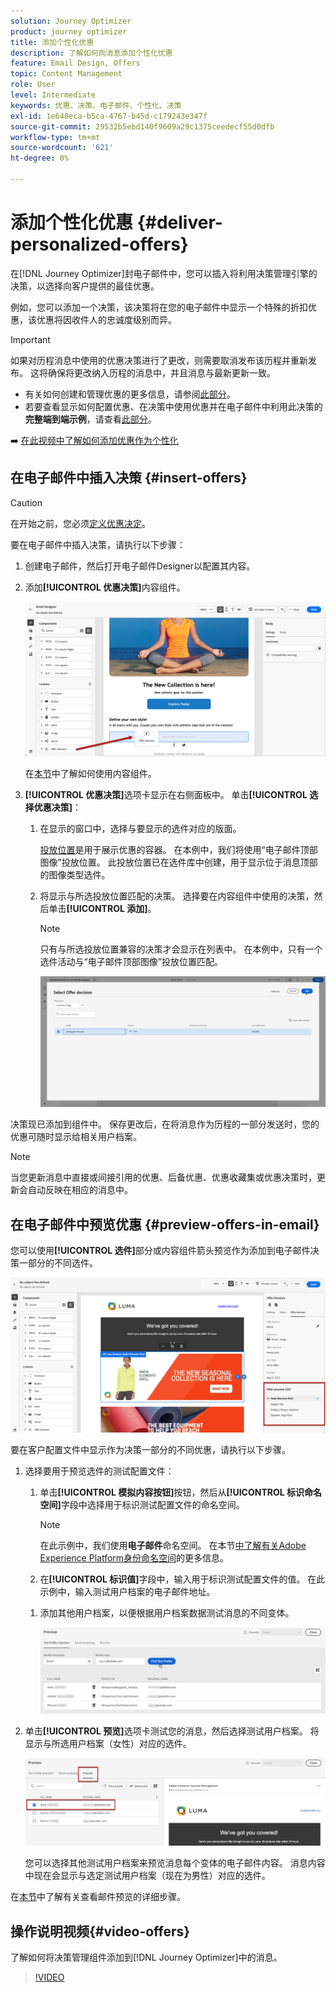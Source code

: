 ```yaml
---
solution: Journey Optimizer
product: journey optimizer
title: 添加个性化优惠
description: 了解如何向消息添加个性化优惠
feature: Email Design, Offers
topic: Content Management
role: User
level: Intermediate
keywords: 优惠、决策、电子邮件、个性化、决策
exl-id: 1e648eca-b5ca-4767-b45d-c179243e347f
source-git-commit: 29532b5ebd140f9609a29c1375ceedecf55d0dfb
workflow-type: tm+mt
source-wordcount: '621'
ht-degree: 0%

---
```


# 添加个性化优惠 {#deliver-personalized-offers}

在[!DNL Journey Optimizer]封电子邮件中，您可以插入将利用决策管理引擎的决策，以选择向客户提供的最佳优惠。

例如，您可以添加一个决策，该决策将在您的电子邮件中显示一个特殊的折扣优惠，该优惠将因收件人的忠诚度级别而异。

>[!IMPORTANT]
>
>如果对历程消息中使用的优惠决策进行了更改，则需要取消发布该历程并重新发布。  这将确保将更改纳入历程的消息中，并且消息与最新更新一致。

* 有关如何创建和管理优惠的更多信息，请参阅[此部分](../offers/get-started/starting-offer-decisioning.md)。
* 若要查看显示如何配置优惠、在决策中使用优惠并在电子邮件中利用此决策的&#x200B;**完整端到端示例**，请查看[此部分](../offers/offers-e2e.md#insert-decision-in-email)。

➡️ [在此视频中了解如何添加优惠作为个性化](#video-offers)

## 在电子邮件中插入决策 {#insert-offers}

>[!CAUTION]
>
>在开始之前，您必须[定义优惠决定](../offers/offer-activities/create-offer-activities.md)。

要在电子邮件中插入决策，请执行以下步骤：

1. 创建电子邮件，然后打开电子邮件Designer以配置其内容。

1. 添加&#x200B;**[!UICONTROL 优惠决策]**&#x200B;内容组件。

   ![](assets/deliver-offer-component.png)

   在[本节](content-components.md)中了解如何使用内容组件。

1. **[!UICONTROL 优惠决策]**&#x200B;选项卡显示在右侧面板中。 单击&#x200B;**[!UICONTROL 选择优惠决策]**：

   1. 在显示的窗口中，选择与要显示的选件对应的版面。

      [投放位置](../offers/offer-library/creating-placements.md)是用于展示优惠的容器。 在本例中，我们将使用“电子邮件顶部图像”投放位置。 此投放位置已在选件库中创建，用于显示位于消息顶部的图像类型选件。

   1. 将显示与所选投放位置匹配的决策。 选择要在内容组件中使用的决策，然后单击&#x200B;**[!UICONTROL 添加]**。

      >[!NOTE]
      >
      >只有与所选投放位置兼容的决策才会显示在列表中。 在本例中，只有一个选件活动与“电子邮件顶部图像”投放位置匹配。

      ![](assets/deliver-offer-placement.png)

决策现已添加到组件中。 保存更改后，在将消息作为历程的一部分发送时，您的优惠可随时显示给相关用户档案。

>[!NOTE]
>
>当您更新消息中直接或间接引用的优惠、后备优惠、优惠收藏集或优惠决策时，更新会自动反映在相应的消息中。

## 在电子邮件中预览优惠 {#preview-offers-in-email}

您可以使用&#x200B;**[!UICONTROL 选件]**&#x200B;部分或内容组件箭头预览作为添加到电子邮件决策一部分的不同选件。

![](assets/deliver-offer-preview.png)

要在客户配置文件中显示作为决策一部分的不同优惠，请执行以下步骤。

1. 选择要用于预览选件的测试配置文件：

   1. 单击&#x200B;**[!UICONTROL 模拟内容按钮]**&#x200B;按钮，然后从&#x200B;**[!UICONTROL 标识命名空间]**&#x200B;字段中选择用于标识测试配置文件的命名空间。

      >[!NOTE]
      >
      >在此示例中，我们使用&#x200B;**电子邮件**&#x200B;命名空间。 在本节[中了解有关Adobe Experience Platform身份命名空间](../audience/get-started-identity.md)的更多信息。

   1. 在&#x200B;**[!UICONTROL 标识值]**&#x200B;字段中，输入用于标识测试配置文件的值。 在此示例中，输入测试用户档案的电子邮件地址。

   <!--For example enter smith@adobe.com and click the **[!UICONTROL Add profile]** button.-->

   1. 添加其他用户档案，以便根据用户档案数据测试消息的不同变体。

      ![](assets/deliver-offer-test-profiles.png)

1. 单击&#x200B;**[!UICONTROL 预览]**&#x200B;选项卡测试您的消息，然后选择测试用户档案。 将显示与所选用户档案（女性）对应的选件。

   ![](assets/deliver-offer-test-profile-female-preview.png)

   您可以选择其他测试用户档案来预览消息每个变体的电子邮件内容。 消息内容中现在会显示与选定测试用户档案（现在为男性）对应的选件。

在[本节](#preview-your-messages)中了解有关查看邮件预览的详细步骤。

## 操作说明视频{#video-offers}

了解如何将决策管理组件添加到[!DNL Journey Optimizer]中的消息。

>[!VIDEO](https://video.tv.adobe.com/v/3415686?quality=12&captions=chi_hans)
